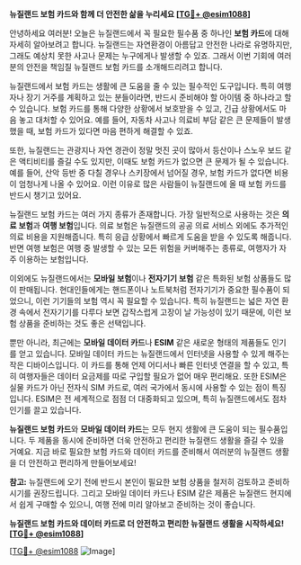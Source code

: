 **뉴질랜드 보험 카드와 함께 더 안전한 삶을 누리세요 [[TG💪+ @esim1088](https://t.me/s/esim1088)]**

안녕하세요 여러분! 오늘은 뉴질랜드에서 꼭 필요한 필수품 중 하나인 **보험 카드**에 대해 자세히 알아보려고 합니다. 뉴질랜드는 자연환경이 아름답고 안전한 나라로 유명하지만, 그래도 예상치 못한 사고나 문제는 누구에게나 발생할 수 있죠. 그래서 이번 기회에 여러분의 안전을 책임질 뉴질랜드 보험 카드를 소개해드리려고 합니다.

뉴질랜드에서 보험 카드는 생활에 큰 도움을 줄 수 있는 필수적인 도구입니다. 특히 여행자나 장기 거주를 계획하고 있는 분들이라면, 반드시 준비해야 할 아이템 중 하나라고 할 수 있습니다. 보험 카드를 통해 다양한 상황에서 보호받을 수 있고, 긴급 상황에서도 마음 놓고 대처할 수 있어요. 예를 들어, 자동차 사고나 의료비 부담 같은 큰 문제들이 발생했을 때, 보험 카드가 있다면 마음 편하게 해결할 수 있죠.

또한, 뉴질랜드는 관광지나 자연 경관이 정말 멋진 곳이 많아서 등산이나 스노우 보드 같은 액티비티를 즐길 수도 있지만, 이때도 보험 카드가 없으면 큰 문제가 될 수 있습니다. 예를 들어, 산악 등반 중 다칠 경우나 스키장에서 넘어질 경우, 보험 카드가 없다면 비용이 엄청나게 나올 수 있어요. 이런 이유로 많은 사람들이 뉴질랜드에 올 때 보험 카드를 반드시 챙기고 있어요.

뉴질랜드 보험 카드는 여러 가지 종류가 존재합니다. 가장 일반적으로 사용하는 것은 **의료 보험**과 **여행 보험**입니다. 의료 보험은 뉴질랜드의 공공 의료 서비스 외에도 추가적인 의료 비용을 지원해줍니다. 특히 응급 상황에서 빠르게 도움을 받을 수 있도록 해줍니다. 반면 여행 보험은 여행 중 발생할 수 있는 모든 위험을 커버해주는 종류로, 여행자가 자주 이용하는 보험입니다.

이외에도 뉴질랜드에서는 **모바일 보험**이나 **전자기기 보험** 같은 특화된 보험 상품들도 많이 판매됩니다. 현대인들에게는 핸드폰이나 노트북처럼 전자기기가 중요한 필수품이 되었으니, 이런 기기들의 보험 역시 꼭 필요할 수 있습니다. 특히 뉴질랜드는 넓은 자연 환경 속에서 전자기기를 다루다 보면 갑작스럽게 고장이 날 가능성이 있기 때문에, 이런 보험 상품을 준비하는 것도 좋은 선택입니다.

뿐만 아니라, 최근에는 **모바일 데이터 카드**나 **ESIM** 같은 새로운 형태의 제품들도 인기를 얻고 있습니다. 모바일 데이터 카드는 뉴질랜드에서 인터넷을 사용할 수 있게 해주는 작은 디바이스입니다. 이 카드를 통해 언제 어디서나 빠른 인터넷 연결을 할 수 있고, 특히 여행자들은 데이터 요금제를 따로 구입할 필요가 없어 매우 편리해요. 또한 ESIM은 실물 카드가 아닌 전자식 SIM 카드로, 여러 국가에서 동시에 사용할 수 있는 점이 특징입니다. ESIM은 전 세계적으로 점점 더 대중화되고 있으며, 특히 뉴질랜드에서도 점차 인기를 끌고 있습니다.

**뉴질랜드 보험 카드**와 **모바일 데이터 카드**는 모두 현지 생활에 큰 도움이 되는 필수품입니다. 두 제품을 동시에 준비하면 더욱 안전하고 편리한 뉴질랜드 생활을 즐길 수 있을 거예요. 지금 바로 필요한 보험 카드와 데이터 카드를 준비해서 여러분의 뉴질랜드 생활을 더 안전하고 편리하게 만들어보세요!

**참고:** 뉴질랜드에 오기 전에 반드시 본인이 필요한 보험 상품을 철저히 검토하고 준비하시기를 권장드립니다. 그리고 모바일 데이터 카드나 ESIM 같은 제품은 뉴질랜드 현지에서 쉽게 구매할 수 있으니, 여행 전에 미리 알아보고 준비하는 것이 좋습니다.

**뉴질랜드 보험 카드와 데이터 카드로 더 안전하고 편리한 뉴질랜드 생활을 시작하세요! [[TG💪+ @esim1088](https://t.me/s/esim1088)]**

[[TG💪+ @esim1088](https://t.me/s/esim1088) ![Image](https://i.postimg.cc/Y0z9fWf4/image.png)]